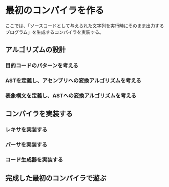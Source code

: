 # 最初のコンパイラを作る

ここでは、「ソースコードとして与えられた文字列を実行時にそのまま出力するプログラム」を生成するコンパイラを実装する。

## アルゴリズムの設計

### 目的コードのパターンを考える

### ASTを定義し、アセンブリへの変換アルゴリズムを考える

### 表象構文を定義し、ASTへの変換アルゴリズムを考える

## コンパイラを実装する

### レキサを実装する

### パーサを実装する

### コード生成器を実装する

## 完成した最初のコンパイラで遊ぶ
